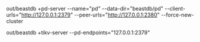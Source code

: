 out/beastdb +pd-server --name="pd" --data-dir="beastdb/pd"  --client-urls="http://127.0.0.1:2379" --peer-urls="http://127.0.0.1:2380" --force-new-cluster

out/beastdb +tikv-server --pd-endpoints="127.0.0.1:2379"
